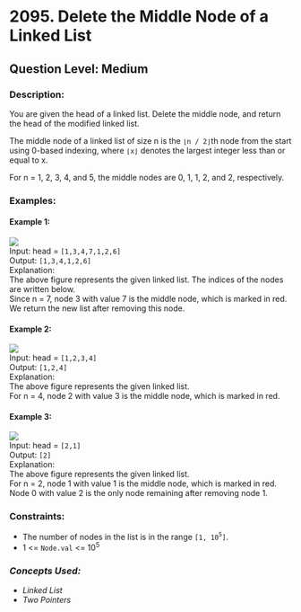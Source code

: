 # 2095. Delete the Middle Node of a Linked List
## Question Level: Medium
### Description:
You are given the head of a linked list. Delete the middle node, and return the head of the modified linked list.

The middle node of a linked list of size n is the `⌊n / 2⌋`th node from the start using 0-based indexing, where `⌊x⌋` denotes the largest integer less than or equal to x.

For n = 1, 2, 3, 4, and 5, the middle nodes are 0, 1, 1, 2, and 2, respectively.

### Examples:
#### Example 1:

<img src="https://assets.leetcode.com/uploads/2021/11/16/eg1drawio.png"><br>
Input: head = `[1,3,4,7,1,2,6]`  
Output: `[1,3,4,1,2,6]`  
Explanation:  
The above figure represents the given linked list. The indices of the nodes are written below.  
Since n = 7, node 3 with value 7 is the middle node, which is marked in red.  
We return the new list after removing this node.   
#### Example 2:

<img src="https://assets.leetcode.com/uploads/2021/11/16/eg2drawio.png"><br>
Input: head = `[1,2,3,4]`  
Output: `[1,2,4]`  
Explanation:  
The above figure represents the given linked list.  
For n = 4, node 2 with value 3 is the middle node, which is marked in red.  
#### Example 3:

<img src="https://assets.leetcode.com/uploads/2021/11/16/eg3drawio.png"><br>
Input: head = `[2,1]`  
Output: `[2]`  
Explanation:  
The above figure represents the given linked list.  
For n = 2, node 1 with value 1 is the middle node, which is marked in red.  
Node 0 with value 2 is the only node remaining after removing node 1.  

### Constraints:

- The number of nodes in the list is in the range `[1, 10`<sup>`5`</sup>`]`.
- 1 <= `Node.val` <= 10<sup>5</sup>

### <i>Concepts Used:
- Linked List
- Two Pointers</i>